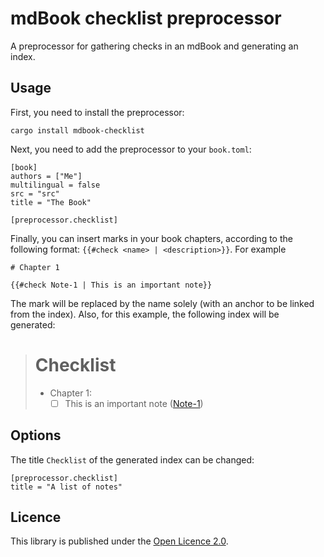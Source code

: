 # mdBook checklist preprocessor

A preprocessor for gathering checks in an mdBook and generating an index.

## Usage

First, you need to install the preprocessor:

```
cargo install mdbook-checklist
```

Next, you need to add the preprocessor to your `book.toml`:

```
[book]
authors = ["Me"]
multilingual = false
src = "src"
title = "The Book"

[preprocessor.checklist]
```

Finally, you can insert marks in your book chapters, according to the following
format: `{{#check <name> | <description>}}`. For example

```
# Chapter 1

{{#check Note-1 | This is an important note}}
```

The mark will be replaced by the name solely (with an anchor to be linked from
the index). Also, for this example, the following index will be generated:

> # Checklist
> 
>  - Chapter 1:
>    - [ ] This is an important note ([Note-1](README.md#Note-1))


## Options

The title `Checklist` of the generated index can be changed:

```
[preprocessor.checklist]
title = "A list of notes"
```

## Licence

This library is published under the [Open Licence 2.0](LICENCE.md).
